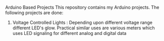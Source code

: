 Arduino Based Projects
This repository contains my Arduino projects.
The following projects are done:
1) Voltage Controlled Lights : Depending upon different voltage range different LED's glow. Practical similar uses are various meters                                    which uses LED signaling for different analog and digital data
